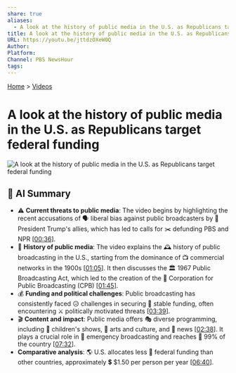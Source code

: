 ```yaml
---
share: true
aliases:
  - A look at the history of public media in the U.S. as Republicans target federal funding
title: A look at the history of public media in the U.S. as Republicans target federal funding
URL: https://youtu.be/jttdzOXeW0Q
Author: 
Platform: 
Channel: PBS NewsHour
tags: 
---
```

[Home](../index.md) > [Videos](./index.md)  
# A look at the history of public media in the U.S. as Republicans target federal funding  
![A look at the history of public media in the U.S. as Republicans target federal funding](https://youtu.be/jttdzOXeW0Q)  
  
## 🤖 AI Summary  
- ⚠️ **Current threats to public media**: The video begins by highlighting the recent accusations of 🗣️ liberal bias against public broadcasters by 📢 President Trump's allies, which has led to calls for ✂️ defunding PBS and NPR \[[00:36](https://youtu.be/jttdzOXeW0Q&t=36)].  
- 📜 **History of public media**: The video explains the 🕰️ history of public broadcasting in the U.S., starting from the dominance of 📺 commercial networks in the 1900s \[[01:05](https://youtu.be/jttdzOXeW0Q&t=65)]. It then discusses the 🏛️ 1967 Public Broadcasting Act, which led to the creation of the 🏢 Corporation for Public Broadcasting (CPB) \[[01:45](https://youtu.be/jttdzOXeW0Q&t=105)].  
- 💰 **Funding and political challenges**: Public broadcasting has consistently faced 😥 challenges in securing 🏦 stable funding, often encountering ⚔️ politically motivated threats \[[03:39](https://youtu.be/jttdzOXeW0Q&t=219)].  
- 🎬 **Content and impact**: Public media offers 🎭 diverse programming, including 🧒 children's shows, 🎨 arts and culture, and 📰 news \[[02:38](https://youtu.be/jttdzOXeW0Q&t=158)]. It plays a crucial role in 🚨 emergency broadcasting and reaches 💯 99% of the country \[[07:32](https://youtu.be/jttdzOXeW0Q&t=452)].  
- **Comparative analysis**: 🌎 U.S. allocates less 💸 federal funding than other countries, approximately 💲 $1.50 per person per year \[[06:40](https://youtu.be/jttdzOXeW0Q&t=400)].  
